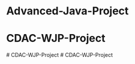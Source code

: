 # Advanced-Java-Project
# CDAC-WJP-Project
#   C D A C - W J P - P r o j e c t  
 # CDAC-WJP-Project
